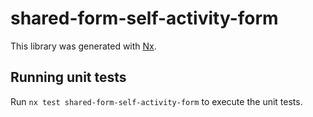 # shared-form-self-activity-form

This library was generated with [Nx](https://nx.dev).

## Running unit tests

Run `nx test shared-form-self-activity-form` to execute the unit tests.

